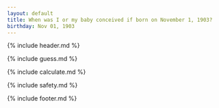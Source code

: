 ```yaml
---
layout: default
title: When was I or my baby conceived if born on November 1, 1903?
birthday: Nov 01, 1903
---
```


{% include header.md %}

{% include guess.md %}

{% include calculate.md %}

{% include safety.md %}

{% include footer.md %}



